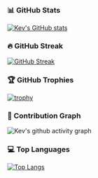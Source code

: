 ### 📊 GitHub Stats
[![Kev's GitHub stats](https://github-readme-stats.vercel.app/api?username=tgodkev&show_icons=true&theme=tokyonight)](https://github.com/tgodkev/github-readme-stats)

### 🔥 GitHub Streak
[![GitHub Streak](https://streak-stats.demolab.com?user=tgodkev&theme=tokyonight&hide_border=true)](https://git.io/streak-stats)

### 🏆 GitHub Trophies
[![trophy](https://github-profile-trophy.vercel.app/?username=tgodkev&theme=tokyonight&column=7)](https://github.com/ryo-ma/github-profile-trophy)

### 🚀 Contribution Graph
![Kev's github activity graph](https://github-readme-activity-graph.vercel.app/graph?username=tgodkev&theme=tokyo-night)

### 💻 Top Languages
[![Top Langs](https://github-readme-stats.vercel.app/api/top-langs/?username=tgodkev&hide=html,vue,css,svelte,swift,dockerfile&theme=tokyonight)](https://github.com/tgodkev/github-readme-stats)
